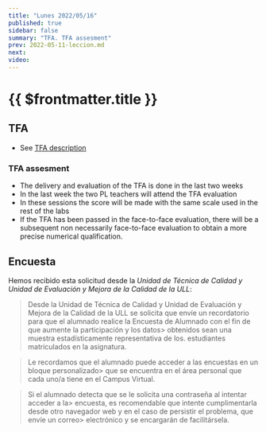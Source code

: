 ```yaml
---
title: "Lunes 2022/05/16"
published: true
sidebar: false
summary: "TFA. TFA assesment"
prev: 2022-05-11-leccion.md
next:
video: 
---
```


# {{ $frontmatter.title }}

  
## TFA

* See [TFA description](/practicas/tfa.html)
  
### TFA assesment

* The delivery and evaluation of the TFA is done in the last two weeks
* In the last week the two PL teachers will attend the TFA evaluation
* In these sessions the score will be made with the same scale used in the rest of the labs
* If the TFA has been passed in the face-to-face evaluation, there will be a subsequent non necessarily face-to-face evaluation to obtain a more precise numerical qualification.

## Encuesta


Hemos recibido esta solicitud desde  la *Unidad de Técnica de Calidad y Unidad de Evaluación y Mejora de la Calidad de la ULL*:

> Desde la Unidad de Técnica de Calidad y Unidad de Evaluación y Mejora de la Calidad de la ULL se solicita que envíe un recordatorio para que el alumnado 
realice la Encuesta de Alumnado con el fin de que aumente la participación y los datos> obtenidos sean una muestra estadísticamente representativa de los. 
estudiantes matriculados en la asignatura.

> Le recordamos que el alumnado puede acceder a las encuestas en un bloque personalizado> que se encuentra en el área personal que cada uno/a tiene en el Campus Virtual.

> Si el alumnado detecta que se le solicita una contraseña al intentar acceder a la> encuesta, es recomendable que intente cumplimentarla  
desde otro navegador web y en el caso de persistir el problema, que envíe un correo> electrónico y se encargarán de facilitársela.


<!--
## Video

<youtube></youtube>
-->